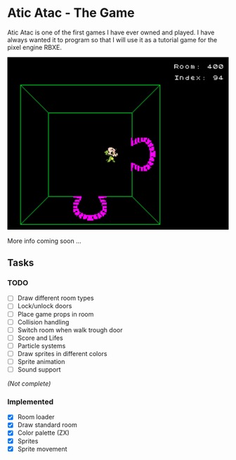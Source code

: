 # Atic Atac - The Game

Atic Atac is one of the first games I have ever owned and played.
I have always wanted it to program so that I will use it as a tutorial game
for the pixel engine RBXE.

![Game](/doc/game.png)

More info coming soon ...

## Tasks

### TODO

- [ ] Draw different room types
- [ ] Lock/unlock doors
- [ ] Place game props in room
- [ ] Collision handling
- [ ] Switch room when walk trough door
- [ ] Score and Lifes
- [ ] Particle systems
- [ ] Draw sprites in different colors
- [ ] Sprite animation
- [ ] Sound support

*(Not complete)*

### Implemented

- [x] Room loader
- [x] Draw standard room
- [x] Color palette (ZX)
- [x] Sprites
- [x] Sprite movement
